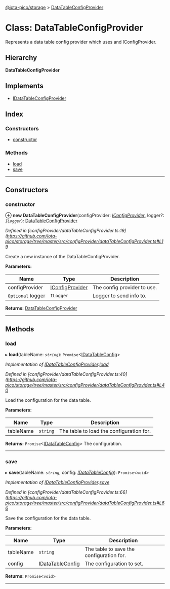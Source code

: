 [@iota-pico/storage](../README.md) > [DataTableConfigProvider](../classes/datatableconfigprovider.md)

# Class: DataTableConfigProvider

Represents a data table config provider which uses and IConfigProvider.

## Hierarchy

**DataTableConfigProvider**

## Implements

* [IDataTableConfigProvider](../interfaces/idatatableconfigprovider.md)

## Index

### Constructors

* [constructor](datatableconfigprovider.md#constructor)

### Methods

* [load](datatableconfigprovider.md#load)
* [save](datatableconfigprovider.md#save)

---

## Constructors

<a id="constructor"></a>

###  constructor

⊕ **new DataTableConfigProvider**(configProvider: *[IConfigProvider](../interfaces/iconfigprovider.md)*, logger?: *`ILogger`*): [DataTableConfigProvider](datatableconfigprovider.md)

*Defined in [configProvider/dataTableConfigProvider.ts:19](https://github.com/iota-pico/storage/tree/master/src/configProvider/dataTableConfigProvider.ts#L19*

Create a new instance of the DataTableConfigProvider.

**Parameters:**

| Name | Type | Description |
| ------ | ------ | ------ |
| configProvider | [IConfigProvider](../interfaces/iconfigprovider.md) |  The config provider to use. |
| `Optional` logger | `ILogger` |  Logger to send info to. |

**Returns:** [DataTableConfigProvider](datatableconfigprovider.md)

___

## Methods

<a id="load"></a>

###  load

▸ **load**(tableName: *`string`*): `Promise`<[IDataTableConfig](../interfaces/idatatableconfig.md)>

*Implementation of [IDataTableConfigProvider](../interfaces/idatatableconfigprovider.md).[load](../interfaces/idatatableconfigprovider.md#load)*

*Defined in [configProvider/dataTableConfigProvider.ts:40](https://github.com/iota-pico/storage/tree/master/src/configProvider/dataTableConfigProvider.ts#L40*

Load the configuration for the data table.

**Parameters:**

| Name | Type | Description |
| ------ | ------ | ------ |
| tableName | `string` |  The table to load the configuration for. |

**Returns:** `Promise`<[IDataTableConfig](../interfaces/idatatableconfig.md)>
The configuration.

___
<a id="save"></a>

###  save

▸ **save**(tableName: *`string`*, config: *[IDataTableConfig](../interfaces/idatatableconfig.md)*): `Promise`<`void`>

*Implementation of [IDataTableConfigProvider](../interfaces/idatatableconfigprovider.md).[save](../interfaces/idatatableconfigprovider.md#save)*

*Defined in [configProvider/dataTableConfigProvider.ts:66](https://github.com/iota-pico/storage/tree/master/src/configProvider/dataTableConfigProvider.ts#L66*

Save the configuration for the data table.

**Parameters:**

| Name | Type | Description |
| ------ | ------ | ------ |
| tableName | `string` |  The table to save the configuration for. |
| config | [IDataTableConfig](../interfaces/idatatableconfig.md) |  The configuration to set. |

**Returns:** `Promise`<`void`>

___

